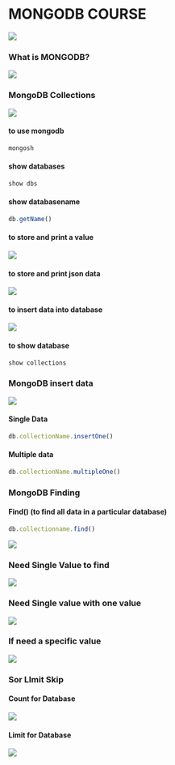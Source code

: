 <h1>MONGODB COURSE</h1>
<img src="https://github.com/user-attachments/assets/f11468bb-d2cc-4d76-9b8c-44dcdaf29a29"/>
<h3>What is MONGODB?</h3>
<img src="https://github.com/user-attachments/assets/9e49f95d-06ce-4688-9469-b2895936c7a2"/>
<h3>MongoDB Collections</h3>
<img src="https://github.com/user-attachments/assets/62883ce2-c266-40b5-a663-b49b5c3dc861"/>
<h4> to use mongodb </h4>

```js 
mongosh
```
<h4>show databases</h4>

```js
show dbs
```
<h4>show databasename</h4>

```js
db.getName()
```
<h4>to store and print a value</h4>
<img src="https://github.com/user-attachments/assets/45533e97-f714-4719-89c0-931c41156a49"/>

<h4>to store and print json data</h4>
<img src="https://github.com/user-attachments/assets/9a747d13-482c-482f-b213-28575fb2bf0d"/>

<h4>to insert data into database</h4>
<img src="https://github.com/user-attachments/assets/ac82ec2c-2aed-46f6-aded-23646c71f279"/>

<h4>to show database</h4>

```js
show collections
```
<h3>MongoDB insert data </h3>
<img src="https://github.com/user-attachments/assets/6977c931-41ac-466c-973b-bbc0e478c893"/>

<h4>Single Data</h4>

```js
db.collectionName.insertOne()
```
<h4>Multiple data</h4>

```js
db.collectionName.multipleOne()
```
<h3>MongoDB Finding </h3>
<h4>Find() (to find all data in a particular database)</h4>

```js
db.collectionname.find()
```

<img src="https://github.com/user-attachments/assets/0b19b1be-0807-4e16-8207-23c3beae9974"/>
<h3>Need Single Value to find</h3>
<img src="https://github.com/user-attachments/assets/e69e140f-c0b8-4ef8-aef2-2af28d4cf00b"/>
<h3>Need Single value with one value </h3>
<img src="https://github.com/user-attachments/assets/d16b4b7f-27ee-4ad5-bb3d-4221bd3773fd"/>
<h3>If need a specific value</h3>
<img src="https://github.com/user-attachments/assets/8d5964c9-158c-43a0-adec-09f45fc60bd3"/>

<h3>Sor LImit Skip</h3>
<h4>Count for Database</h4>
<img src="https://github.com/user-attachments/assets/299b1d18-2a4c-4d67-beca-2c0bbc044844"/>
<h4>Limit for Database</h4>
<img src="https://github.com/user-attachments/assets/f7a34766-b208-46c2-a7f2-c6f73d59e1c3"/>
